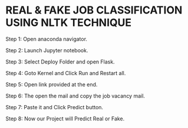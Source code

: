 # REAL & FAKE JOB CLASSIFICATION USING NLTK TECHNIQUE


 Step 1: Open anaconda navigator.

Step 2: Launch Jupyter notebook.

Step 3: Select Deploy Folder and open Flask.

Step 4: Goto Kernel and Click Run and Restart all.

Step 5: Open link provided at the end.

Step 6: The open the mail and copy the job vacancy mail.

Step 7: Paste it and Click Predict button.

Step 8: Now our Project will Predict Real or Fake.
